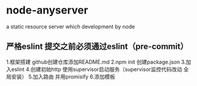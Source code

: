 # node-anyserver
a static resource server which development by node

## 严格eslint  提交之前必须通过eslint（pre-commit）

1.框架搭建 github创建仓库添加README.md
2.npm init 创建package.json
3.加入eslint
4.创建初始http 使用supervisor启动服务（supervisor监控代码改动 全局安装）
5.加入路由 并用promisify
6.添加模板  